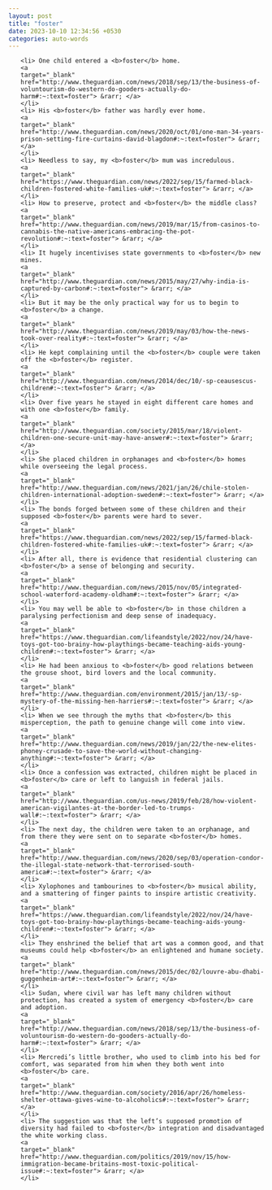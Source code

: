 ```yaml
---
layout: post
title: "foster"
date: 2023-10-10 12:34:56 +0530
categories: auto-words
---
```

<ol>

    <li> One child entered a <b>foster</b> home.
    <a 
    target="_blank" 
    href="http://www.theguardian.com/news/2018/sep/13/the-business-of-voluntourism-do-western-do-gooders-actually-do-harm#:~:text=foster"> &rarr; </a>
    </li>
    <li> His <b>foster</b> father was hardly ever home.
    <a 
    target="_blank" 
    href="http://www.theguardian.com/news/2020/oct/01/one-man-34-years-prison-setting-fire-curtains-david-blagdon#:~:text=foster"> &rarr; </a>
    </li>
    <li> Needless to say, my <b>foster</b> mum was incredulous.
    <a 
    target="_blank" 
    href="https://www.theguardian.com/news/2022/sep/15/farmed-black-children-fostered-white-families-uk#:~:text=foster"> &rarr; </a>
    </li>
    <li> How to preserve, protect and <b>foster</b> the middle class?
    <a 
    target="_blank" 
    href="http://www.theguardian.com/news/2019/mar/15/from-casinos-to-cannabis-the-native-americans-embracing-the-pot-revolution#:~:text=foster"> &rarr; </a>
    </li>
    <li> It hugely incentivises state governments to <b>foster</b> new mines.
    <a 
    target="_blank" 
    href="http://www.theguardian.com/news/2015/may/27/why-india-is-captured-by-carbon#:~:text=foster"> &rarr; </a>
    </li>
    <li> But it may be the only practical way for us to begin to <b>foster</b> a change.
    <a 
    target="_blank" 
    href="http://www.theguardian.com/news/2019/may/03/how-the-news-took-over-reality#:~:text=foster"> &rarr; </a>
    </li>
    <li> He kept complaining until the <b>foster</b> couple were taken off the <b>foster</b> register.
    <a 
    target="_blank" 
    href="http://www.theguardian.com/news/2014/dec/10/-sp-ceausescus-children#:~:text=foster"> &rarr; </a>
    </li>
    <li> Over five years he stayed in eight different care homes and with one <b>foster</b> family.
    <a 
    target="_blank" 
    href="http://www.theguardian.com/society/2015/mar/18/violent-children-one-secure-unit-may-have-answer#:~:text=foster"> &rarr; </a>
    </li>
    <li> She placed children in orphanages and <b>foster</b> homes while overseeing the legal process.
    <a 
    target="_blank" 
    href="http://www.theguardian.com/news/2021/jan/26/chile-stolen-children-international-adoption-sweden#:~:text=foster"> &rarr; </a>
    </li>
    <li> The bonds forged between some of these children and their supposed <b>foster</b> parents were hard to sever.
    <a 
    target="_blank" 
    href="https://www.theguardian.com/news/2022/sep/15/farmed-black-children-fostered-white-families-uk#:~:text=foster"> &rarr; </a>
    </li>
    <li> After all, there is evidence that residential clustering can <b>foster</b> a sense of belonging and security.
    <a 
    target="_blank" 
    href="http://www.theguardian.com/news/2015/nov/05/integrated-school-waterford-academy-oldham#:~:text=foster"> &rarr; </a>
    </li>
    <li> You may well be able to <b>foster</b> in those children a paralysing perfectionism and deep sense of inadequacy.
    <a 
    target="_blank" 
    href="https://www.theguardian.com/lifeandstyle/2022/nov/24/have-toys-got-too-brainy-how-playthings-became-teaching-aids-young-children#:~:text=foster"> &rarr; </a>
    </li>
    <li> He had been anxious to <b>foster</b> good relations between the grouse shoot, bird lovers and the local community.
    <a 
    target="_blank" 
    href="http://www.theguardian.com/environment/2015/jan/13/-sp-mystery-of-the-missing-hen-harriers#:~:text=foster"> &rarr; </a>
    </li>
    <li> When we see through the myths that <b>foster</b> this misperception, the path to genuine change will come into view.
    <a 
    target="_blank" 
    href="http://www.theguardian.com/news/2019/jan/22/the-new-elites-phoney-crusade-to-save-the-world-without-changing-anything#:~:text=foster"> &rarr; </a>
    </li>
    <li> Once a confession was extracted, children might be placed in <b>foster</b> care or left to languish in federal jails.
    <a 
    target="_blank" 
    href="http://www.theguardian.com/us-news/2019/feb/28/how-violent-american-vigilantes-at-the-border-led-to-trumps-wall#:~:text=foster"> &rarr; </a>
    </li>
    <li> The next day, the children were taken to an orphanage, and from there they were sent on to separate <b>foster</b> homes.
    <a 
    target="_blank" 
    href="http://www.theguardian.com/news/2020/sep/03/operation-condor-the-illegal-state-network-that-terrorised-south-america#:~:text=foster"> &rarr; </a>
    </li>
    <li> Xylophones and tambourines to <b>foster</b> musical ability, and a smattering of finger paints to inspire artistic creativity.
    <a 
    target="_blank" 
    href="https://www.theguardian.com/lifeandstyle/2022/nov/24/have-toys-got-too-brainy-how-playthings-became-teaching-aids-young-children#:~:text=foster"> &rarr; </a>
    </li>
    <li> They enshrined the belief that art was a common good, and that museums could help <b>foster</b> an enlightened and humane society.
    <a 
    target="_blank" 
    href="http://www.theguardian.com/news/2015/dec/02/louvre-abu-dhabi-guggenheim-art#:~:text=foster"> &rarr; </a>
    </li>
    <li> Sudan, where civil war has left many children without protection, has created a system of emergency <b>foster</b> care and adoption.
    <a 
    target="_blank" 
    href="http://www.theguardian.com/news/2018/sep/13/the-business-of-voluntourism-do-western-do-gooders-actually-do-harm#:~:text=foster"> &rarr; </a>
    </li>
    <li> Mercredi’s little brother, who used to climb into his bed for comfort, was separated from him when they both went into <b>foster</b> care.
    <a 
    target="_blank" 
    href="http://www.theguardian.com/society/2016/apr/26/homeless-shelter-ottawa-gives-wine-to-alcoholics#:~:text=foster"> &rarr; </a>
    </li>
    <li> The suggestion was that the left’s supposed promotion of diversity had failed to <b>foster</b> integration and disadvantaged the white working class.
    <a 
    target="_blank" 
    href="http://www.theguardian.com/politics/2019/nov/15/how-immigration-became-britains-most-toxic-political-issue#:~:text=foster"> &rarr; </a>
    </li>
